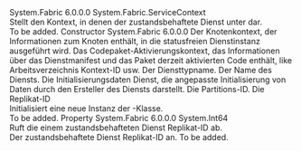 <Type Name="StatefulServiceContext" FullName="System.Fabric.StatefulServiceContext">
  <TypeSignature Language="C#" Value="public sealed class StatefulServiceContext : System.Fabric.ServiceContext" />
  <TypeSignature Language="ILAsm" Value=".class public auto ansi sealed beforefieldinit StatefulServiceContext extends System.Fabric.ServiceContext" />
  <TypeSignature Language="DocId" Value="T:System.Fabric.StatefulServiceContext" />
  <TypeSignature Language="VB.NET" Value="Public NotInheritable Class StatefulServiceContext&#xA;Inherits ServiceContext" />
  <TypeSignature Language="F#" Value="type StatefulServiceContext = class&#xA;    inherit ServiceContext" />
  <AssemblyInfo>
    <AssemblyName>System.Fabric</AssemblyName>
    <AssemblyVersion>6.0.0.0</AssemblyVersion>
  </AssemblyInfo>
  <Base>
    <BaseTypeName>System.Fabric.ServiceContext</BaseTypeName>
  </Base>
  <Interfaces />
  <Docs>
    <summary>
            Stellt den Kontext, in denen der zustandsbehaftete Dienst unter dar.
            </summary>
    <remarks>To be added.</remarks>
  </Docs>
  <Members>
    <Member MemberName=".ctor">
      <MemberSignature Language="C#" Value="public StatefulServiceContext (System.Fabric.NodeContext nodeContext, System.Fabric.ICodePackageActivationContext codePackageActivationContext, string serviceTypeName, Uri serviceName, byte[] initializationData, Guid partitionId, long replicaId);" />
      <MemberSignature Language="ILAsm" Value=".method public hidebysig specialname rtspecialname instance void .ctor(class System.Fabric.NodeContext nodeContext, class System.Fabric.ICodePackageActivationContext codePackageActivationContext, string serviceTypeName, class System.Uri serviceName, unsigned int8[] initializationData, valuetype System.Guid partitionId, int64 replicaId) cil managed" />
      <MemberSignature Language="DocId" Value="M:System.Fabric.StatefulServiceContext.#ctor(System.Fabric.NodeContext,System.Fabric.ICodePackageActivationContext,System.String,System.Uri,System.Byte[],System.Guid,System.Int64)" />
      <MemberSignature Language="F#" Value="new System.Fabric.StatefulServiceContext : System.Fabric.NodeContext * System.Fabric.ICodePackageActivationContext * string * Uri * byte[] * Guid * int64 -&gt; System.Fabric.StatefulServiceContext" Usage="new System.Fabric.StatefulServiceContext (nodeContext, codePackageActivationContext, serviceTypeName, serviceName, initializationData, partitionId, replicaId)" />
      <MemberType>Constructor</MemberType>
      <AssemblyInfo>
        <AssemblyName>System.Fabric</AssemblyName>
        <AssemblyVersion>6.0.0.0</AssemblyVersion>
      </AssemblyInfo>
      <Parameters>
        <Parameter Name="nodeContext" Type="System.Fabric.NodeContext" />
        <Parameter Name="codePackageActivationContext" Type="System.Fabric.ICodePackageActivationContext" />
        <Parameter Name="serviceTypeName" Type="System.String" />
        <Parameter Name="serviceName" Type="System.Uri" />
        <Parameter Name="initializationData" Type="System.Byte[]" />
        <Parameter Name="partitionId" Type="System.Guid" />
        <Parameter Name="replicaId" Type="System.Int64" />
      </Parameters>
      <Docs>
        <param name="nodeContext">Der Knotenkontext, der Informationen zum Knoten enthält, in die statusfreien Dienstinstanz ausgeführt wird.</param>
        <param name="codePackageActivationContext">Das Codepaket-Aktivierungskontext, das Informationen über das Dienstmanifest und das Paket derzeit aktivierten Code enthält, like Arbeitsverzeichnis Kontext-ID usw.</param>
        <param name="serviceTypeName">Der Diensttypname.</param>
        <param name="serviceName">Der Name des Diensts.</param>
        <param name="initializationData">Die Initialisierungsdaten Dienst, die angepasste Initialisierung von Daten durch den Ersteller des Diensts darstellt.</param>
        <param name="partitionId">Die Partitions-ID.</param>
        <param name="replicaId">Die Replikat-ID</param>
        <summary>
            Initialisiert eine neue Instanz der <see cref="T:System.Fabric.StatefulServiceContext" />-Klasse.
            </summary>
        <remarks>To be added.</remarks>
      </Docs>
    </Member>
    <Member MemberName="ReplicaId">
      <MemberSignature Language="C#" Value="public long ReplicaId { get; }" />
      <MemberSignature Language="ILAsm" Value=".property instance int64 ReplicaId" />
      <MemberSignature Language="DocId" Value="P:System.Fabric.StatefulServiceContext.ReplicaId" />
      <MemberSignature Language="VB.NET" Value="Public ReadOnly Property ReplicaId As Long" />
      <MemberSignature Language="F#" Value="member this.ReplicaId : int64" Usage="System.Fabric.StatefulServiceContext.ReplicaId" />
      <MemberType>Property</MemberType>
      <AssemblyInfo>
        <AssemblyName>System.Fabric</AssemblyName>
        <AssemblyVersion>6.0.0.0</AssemblyVersion>
      </AssemblyInfo>
      <ReturnValue>
        <ReturnType>System.Int64</ReturnType>
      </ReturnValue>
      <Docs>
        <summary>
            Ruft die einem zustandsbehafteten Dienst Replikat-ID ab.
            </summary>
        <value>Der zustandsbehaftete Dienst Replikat-ID an.</value>
        <remarks>To be added.</remarks>
      </Docs>
    </Member>
  </Members>
</Type>